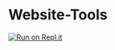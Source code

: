 # Website-Tools


[![Run on Repl.it](https://repl.it/badge/github/Elitearcanist/Website-Tools)](https://repl.it/github/Elitearcanist/Website-Tools)